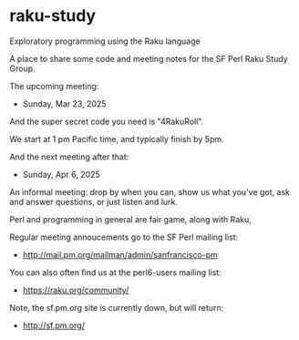 # raku-study
Exploratory programming using the Raku language

A place to share some code and meeting notes for the SF Perl Raku Study Group.

The upcoming meeting:

* Sunday, Mar 23, 2025

And the super secret code you need is "4RakuRoll".

We start at 1 pm Pacific time, and typically finish by 5pm.

And the next meeting after that:

* Sunday, Apr  6, 2025


An informal meeting: drop by when you can, show us what you've got,
ask and answer questions, or just listen and lurk.

Perl and programming in general are fair game, along with Raku, 

Regular meeting annoucements go to the SF Perl mailing list:

*  http://mail.pm.org/mailman/admin/sanfrancisco-pm

You can also often find us at the perl6-users mailing list:

*  https://raku.org/community/


Note, the sf.pm.org site is currently down, but will return:

*  http://sf.pm.org/
